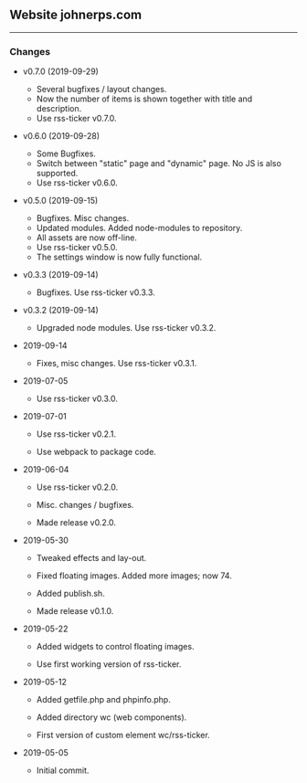 ## Website johnerps.com

***

### Changes

* v0.7.0 (2019-09-29)

  * Several bugfixes / layout changes.
  * Now the number of items is shown together with title and description.
  * Use rss-ticker v0.7.0.

* v0.6.0 (2019-09-28)

  * Some Bugfixes.
  * Switch between "static" page and "dynamic" page. No JS is also supported.
  * Use rss-ticker v0.6.0.

* v0.5.0 (2019-09-15)

  * Bugfixes. Misc changes.
  * Updated modules. Added node-modules to repository.
  * All assets are now off-line.
  * Use rss-ticker v0.5.0.
  * The settings window is now fully functional.

* v0.3.3 (2019-09-14)

  * Bugfixes. Use rss-ticker v0.3.3.

* v0.3.2 (2019-09-14)

  * Upgraded node modules. Use rss-ticker v0.3.2.

* 2019-09-14

  * Fixes, misc changes. Use rss-ticker v0.3.1.

* 2019-07-05

  * Use rss-ticker v0.3.0.

* 2019-07-01

  * Use rss-ticker v0.2.1.

  * Use webpack to package code.

* 2019-06-04

  * Use rss-ticker v0.2.0.

  * Misc. changes / bugfixes.

  * Made release v0.2.0.

* 2019-05-30

  * Tweaked effects and lay-out.

  * Fixed floating images. Added more images; now 74.

  * Added publish.sh.

  * Made release v0.1.0.

* 2019-05-22

  * Added widgets to control floating images.

  * Use first working version of rss-ticker.

* 2019-05-12

  * Added getfile.php and phpinfo.php.

  * Added directory wc (web components).

  * First version of custom element wc/rss-ticker.

* 2019-05-05

  * Initial commit.
